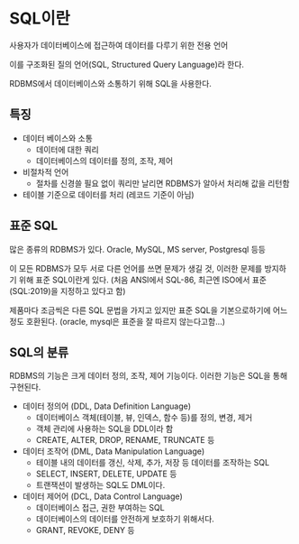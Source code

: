 # SQL이란

사용자가 데이터베이스에 접근하여 데이터를 다루기 위한 전용 언어

이를 구조화된 질의 언어(SQL, Structured Query Language)라 한다.

RDBMS에서 데이터베이스와 소통하기 위해 SQL을 사용한다.



## 특징

- 데이터 베이스와 소통
    - 데이터에 대한 쿼리
    - 데이터베이스의 데이터를 정의, 조작, 제어
- 비절차적 언어
    - 절차를 신경쓸 필요 없이 쿼리만 날리면 RDBMS가 알아서 처리해 값을 리턴함
- 테이블 기준으로 데이터를 처리 (레코드 기준이 아님)





## 표준 SQL

많은 종류의 RDBMS가 있다. Oracle, MySQL, MS server, Postgresql 등등

이 모든 RDBMS가 모두 서로 다른 언어를 쓰면 문제가 생길 것, 이러한 문제를 방지하기 위해 표준 SQL이란게 있다. (처음 ANSI에서 SQL-86, 최근엔 ISO에서 표준(SQL:2019)을 지정하고 있다고 함)

제품마다 조금씩은 다른 SQL 문법을 가지고 있지만 표준 SQL을 기본으로하기에 어느정도 호환된다.
(oracle, mysql은 표준을 잘 따르지 않는다고함...)



## SQL의 분류

RDBMS의 기능은 크게 데이터 정의, 조작, 제어 기능이다. 이러한 기능은 SQL을 통해 구현된다.



- 데이터 정의어 (DDL, Data Definition Language)
    - 데이터베이스 객체(테이블, 뷰, 인덱스, 함수 등)를 정의, 변경, 제거
    - 객체 관리에 사용하는 SQL을 DDL이라 함
    - CREATE, ALTER, DROP, RENAME, TRUNCATE 등
- 데이터 조작어 (DML, Data Manipulation Language)
    - 테이블 내의 데이터를 갱신, 삭제, 추가, 저장 등 데이터를 조작하는 SQL
    - SELECT, INSERT, DELETE, UPDATE 등
    - 트랜잭션이 발생하는 SQL도 DML이다.
- 데이터 제어어 (DCL, Data Control Language)
    - 데이터베이스 접근, 권한 부여하는 SQL
    - 데이터베이스의 데이터를 안전하게 보호하기 위해서다.
    - GRANT, REVOKE, DENY 등
